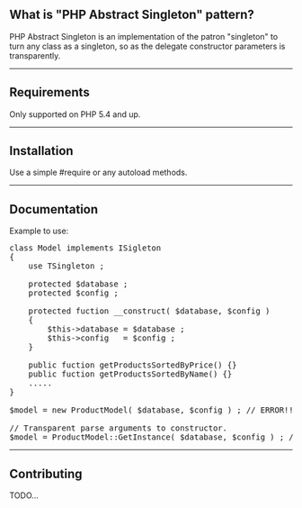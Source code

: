 What is "PHP Abstract Singleton" pattern?
-------------------------------

PHP Abstract Singleton is an implementation of the patron "singleton" to turn any class as
a singleton, so as the delegate constructor parameters is transparently.

------------
Requirements
------------

Only supported on PHP 5.4 and up.

------------
Installation
------------

Use a simple #require or any autoload methods.

-------------
Documentation
-------------

Example to use:
<pre>
class Model implements ISigleton
{
	use TSingleton ;

	protected $database ;
	protected $config ;

	protected fuction __construct( $database, $config )
	{
		$this->database = $database ;
		$this->config   = $config ;
	}

	public fuction getProductsSortedByPrice() {}
	public fuction getProductsSortedByName() {}
	.....
}

$model = new ProductModel( $database, $config ) ; // ERROR!!!

// Transparent parse arguments to constructor.
$model = ProductModel::GetInstance( $database, $config ) ; // OK!
</pre>
------------
Contributing
------------

TODO...
